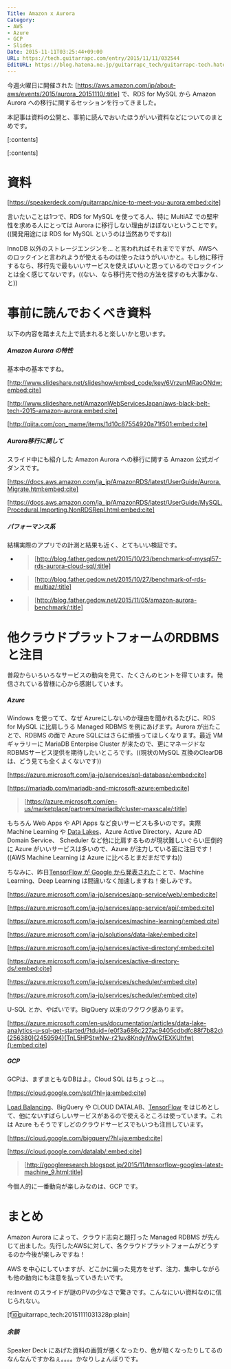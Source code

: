 ```yaml
---
Title: Amazon x Aurora
Category:
- AWS
- Azure
- GCP
- Slides
Date: 2015-11-11T03:25:44+09:00
URL: https://tech.guitarrapc.com/entry/2015/11/11/032544
EditURL: https://blog.hatena.ne.jp/guitarrapc_tech/guitarrapc-tech.hatenablog.com/atom/entry/6653458415127689755
---
```


今週火曜日に開催された [https://aws.amazon.com/jp/about-aws/events/2015/aurora_20151110/:title] で、RDS for MySQL から Amazon Aurora への移行に関するセッションを行ってきました。

本記事は資料の公開と、事前に読んでおいたほうがいい資料などについてのまとめです。

[:contents]

[:contents]

# 資料

[https://speakerdeck.com/guitarrapc/nice-to-meet-you-aurora:embed:cite]

言いたいことは1つで、RDS for MySQL を使ってる人、特に MultiAZ での堅牢性を求める人にとっては Aurora に移行しない理由がほぼないということです。((開発用途には RDS for MySQL というのは当然ありですね))

InnoDB 以外のストレージエンジンを... と言われればそれまでですが、AWSへのロックインと言われようが使えるものは使ったほうがいいかと。もし他に移行するなら、移行先で最もいいサービスを使えばいいと思っているのでロックインとは全く感じてないです。((ない、なら移行先で他の方法を探すのも大事かな、と))

# 事前に読んでおくべき資料

以下の内容を踏まえた上で読まれると楽しいかと思います。

##### Amazon Aurora の特性

基本中の基本ですね。



[http://www.slideshare.net/slideshow/embed_code/key/6VrzunMRaoONdw:embed:cite]

[http://www.slideshare.net/AmazonWebServicesJapan/aws-black-belt-tech-2015-amazon-aurora:embed:cite]





[http://qiita.com/con_mame/items/1d10c87554920a71f501:embed:cite]

##### Aurora移行に関して

スライド中にも紹介した Amazon Aurora への移行に関する Amazon 公式ガイダンスです。

[https://docs.aws.amazon.com/ja_jp/AmazonRDS/latest/UserGuide/Aurora.Migrate.html:embed:cite]

[https://docs.aws.amazon.com/ja_jp/AmazonRDS/latest/UserGuide/MySQL.Procedural.Importing.NonRDSRepl.html:embed:cite]

##### パフォーマンス系

結構実際のアプリでの計測と結果も近く、とてもいい検証です。

- > [http://blog.father.gedow.net/2015/10/23/benchmark-of-mysql57-rds-aurora-cloud-sql/:title]
- > [http://blog.father.gedow.net/2015/10/27/benchmark-of-rds-multiaz/:title]
- > [http://blog.father.gedow.net/2015/11/05/amazon-aurora-benchmark/:title]


# 他クラウドプラットフォームのRDBMSと注目

普段からいろいろなサービスの動向を見て、たくさんのヒントを得ています。発信されている皆様に心から感謝しています。

##### Azure

Windows を使ってて、なぜ Azureにしないのか理由を聞かれるたびに、RDS for MySQL に比肩しうる Managed RDBMS を例にあげます。Aurora が出たことで、RDBMS の面で Azure SQLにはさらに頑張ってほしくなります。最近 VM ギャラリーに MariaDB Enterpise Cluster が来たので、更にマネージドなRDBMSサービス提供を期待したいところです。((現状のMySQL 互換のClearDBは、どう見ても全くよくないです))

[https://azure.microsoft.com/ja-jp/services/sql-database/:embed:cite]

[https://mariadb.com/mariadb-and-microsoft-azure:embed:cite]

> [https://azure.microsoft.com/en-us/marketplace/partners/mariadb/cluster-maxscale/:title]


もちろん Web Apps や API Apps など良いサービスも多いのです。実際 Machine Learning や [Data Lakes](https://buchizo.wordpress.com/2015/10/29/azure-data-lake%E3%81%8Cpublic-preview/)、Azure Active Directory、Azure AD Domain Service、 Scheduler など他に比肩するものが現状難しいぐらい圧倒的に Azure がいいサービスは多いので、Azure が注力している面に注目です！((AWS Machine Learning は Azure に比べるとまだまだですね))

ちなみに、昨日[TensorFlow が Google から発表された](http://googledevjp.blogspot.jp/2015/11/tensorflow-google.html)ことで、Machine Learning、Deep Learning は間違いなく加速しますね！楽しみです。

[https://azure.microsoft.com/ja-jp/services/app-service/web/:embed:cite]

[https://azure.microsoft.com/ja-jp/services/app-service/api/:embed:cite]

[https://azure.microsoft.com/ja-jp/services/machine-learning/:embed:cite]

[https://azure.microsoft.com/ja-jp/solutions/data-lake/:embed:cite]

[https://azure.microsoft.com/ja-jp/services/active-directory/:embed:cite]

[https://azure.microsoft.com/ja-jp/services/active-directory-ds/:embed:cite]

[https://azure.microsoft.com/ja-jp/services/scheduler/:embed:cite]

[https://azure.microsoft.com/ja-jp/services/scheduler/:embed:cite]

U-SQL とか、やばいです。BigQuery 以来のワクワク感あります。

[https://azure.microsoft.com/en-us/documentation/articles/data-lake-analytics-u-sql-get-started/?tduid=(e0f3a686c227ac9405cdbdfc88f7b82c)(256380)(2459594)(TnL5HPStwNw-r21uv8KndylWwGfEXKUhfw)():embed:cite]

##### GCP

GCPは、まずまともなDBはよ。Cloud SQL はちょっと...。

[https://cloud.google.com/sql/?hl=ja:embed:cite]

[Load Balancing](https://cloud.google.com/compute/docs/load-balancing/http/)、BigQuery や CLOUD DATALAB、[TensorFlow](http://www.tensorflow.org/) をはじめとして、他にないすばらしいサービスがあるので使えるところは使っています。これは Azure もそうですしどのクラウドサービスでもいつも注目しています。

[https://cloud.google.com/bigquery/?hl=ja:embed:cite]

[https://cloud.google.com/datalab/:embed:cite]

> [http://googleresearch.blogspot.jp/2015/11/tensorflow-googles-latest-machine_9.html:title]


今個人的に一番動向が楽しみなのは、GCP です。

# まとめ

Amazon Aurora によって、クラウド志向と題打った Managed RDBMS が先んじて出ました。先行したAWSに対して、各クラウドプラットフォームがどうするのか今後が楽しみですね！

AWS を中心にしていますが、どこかに偏った見方をせず、注力、集中しながらも他の動向にも注意を払っていきたいです。

re:Invent のスライドが謎のPVの少なさで驚きです。こんなにいい資料なのに信じられない。

[f:id:guitarrapc_tech:20151111031328p:plain]

##### 余談

Speaker Deck にあげた資料の画質が悪くなったり、色が暗くなったりしてるのなんなんですかねぇ。。。。かなりしょんぼりです。
